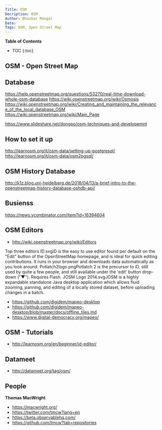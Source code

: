 ```yaml
---
Title: OSM
Decription: OSM
Author: Bhaskar Mangal
Date: 
Tags: OSM, Open Street Map
---
```


**Table of Contents**
* TOC
{:toc}


## OSM - Open Street Map

## Database
https://help.openstreetmap.org/questions/53270/real-time-download-whole-osm-database
https://wiki.openstreetmap.org/wiki/Osmosis
https://wiki.openstreetmap.org/wiki/Creating_and_maintaining_the_relevance_of_the_local_database_OSM
https://wiki.openstreetmap.org/wiki/Main_Page

https://www.slideshare.net/dongpo/osm-techniques-and-developemnt

## How to set it up
http://learnosm.org/it/osm-data/setting-up-postgresql/
http://learnosm.org/it/osm-data/osm2pgsql/

## OSM History Database
http://k1z.blog.uni-heidelberg.de/2018/04/13/a-brief-intro-to-the-openstreetmap-history-database-oshdb-api/

## Busienss
https://news.ycombinator.com/item?id=16394604

## OSM Editors
* http://wiki.openstreetmap.org/wiki/Editors

Top three editors
ID.svgiD is the easy to use editor found per default on the "Edit" button of the OpenStreetMap homepage, and is ideal for quick editing contributions. It runs in your browser and downloads data automatically as you look around.
Potlatch2logo.pngPotlatch 2 is the precursor to iD, still used by quite a few people, and still available under the 'edit' button drop-down ("▼"). Requires Flash.
JOSM Logo 2014.svgJOSM is a highly expandable standalone Java desktop application which allows fluid zooming, panning, and editing of a locally stored dataset, before uploading changes in a batch.

* https://github.com/digidem/mapeo-desktop
* https://github.com/digidem/mapeo-desktop/blob/master/docs/offline_tiles.md
* https://www.digital-democracy.org/mapeo/

## OSM - Tutorials
* http://learnosm.org/en/beginner/id-editor/


## Datameet
* http://datameet.org/tag/osm/

## People
**Thomas MacWright**
* https://macwright.org/
* https://twitter.com/tmcw?lang=en
* https://beta.observablehq.com/
* https://github.com/tmcw?tab=repositories